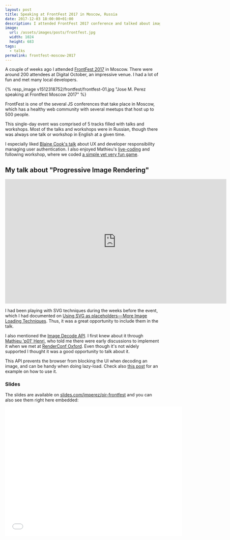 ```yaml
---
layout: post
title: Speaking at FrontFest 2017 in Moscow, Russia
date: 2017-12-03 18:00:00+01:00
description: I attended FrontFest 2017 conference and talked about image performance, lazy-loading, placeholders and creative SVGs.
image:
  url: /assets/images/posts/frontfest.jpg
  width: 1024
  height: 683
tags:
  - talks
permalink: frontfest-moscow-2017
---
```


A couple of weeks ago I attended [FrontFest 2017](https://2017.frontfest.ru/) in Moscow. There were around 200 attendees at Digital October, an impressive venue. I had a lot of fun and met many local developers.

{% resp_image v1512318752/frontfest/frontfest-01.jpg "Jose M. Perez speaking at Frontfest Moscow 2017" %}

<!-- more -->

FrontFest is one of the several JS conferences that take place in Moscow, which has a healthy web community with several meetups that host up to 500 people.

This single-day event was comprised of 5 tracks filled with talks and workshops. Most of the talks and workshops were in Russian, though there was always one talk or workshop in English at a given time.

I especially liked [Blaine Cook's talk](https://2017.frontfest.ru/lecture/3/) about UX and developer responsibility managing user authentication. I also enjoyed Mathieu's [live-coding](https://2017.frontfest.ru/lecture/15/) and following workshop, where we coded [a simple yet very fun game](https://github.com/p01/twinStickShooter).

## My talk about "Progressive Image Rendering"

<div class="videoWrapper">
  <iframe width="720" height="405" src="https://www.youtube.com/embed/rmq1iEKsmBc" frameborder="0" allowfullscreen></iframe>
</div>

I had been playing with SVG techniques during the weeks before the event, which I had documented on [Using SVG as placeholders — More Image Loading Techniques](/svg-placeholders/). Thus, it was a great opportunity to include them in the talk.

I also mentioned the [Image Decode API](https://www.chromestatus.com/feature/5637156160667648). I first knew about it through [Mathieu 'p01' Henri](https://twitter.com/p01/), who told me there were early discussions to implement it when we met at [RenderConf Oxford](/render-conf-oxford-2017/). Even though it's not widely supported I thought it was a good opportunity to talk about it.

This API prevents the browser from blocking the UI when decoding an image, and can be handy when doing lazy-load. Check also [this post](https://medium.com/dailyjs/image-loading-with-image-decode-b03652e7d2d2) for an example on how to use it.



### Slides
The slides are available on [slides.com/jmperez/pir-frontfest](https://slides.com/jmperez/pir-frontfest) and you can also see them right here embedded:

<div class="videoWrapper">
<iframe src="//slides.com/jmperez/pir-frontfest/embed" width="576" height="420" scrolling="no" frameborder="0" webkitallowfullscreen mozallowfullscreen allowfullscreen></iframe>
</div>
